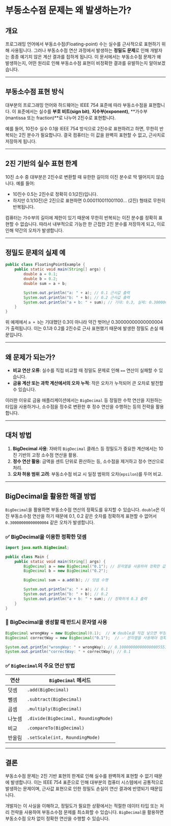 # 부동소수점 문제는 왜 발생하는가?

## 개요

프로그래밍 언어에서 부동소수점(Floating-point) 수는 실수를 근사적으로 표현하기 위해 사용됩니다. 그러나 부동소수점 연산 과정에서 발생하는 **정밀도 문제**로 인해 개발자는 종종 예기치 않은 계산 결과를 접하게 됩니다. 이 문서에서는 부동소수점 문제가 왜 발생하는지, 어떤 원리로 인해 부동소수점 표현이 비정확한 결과를 유발하는지 알아보겠습니다.

---

## 부동소수점 표현 방식

대부분의 프로그래밍 언어와 하드웨어는 IEEE 754 표준에 따라 부동소수점을 표현합니다. 이 표준에서는 실수를 **부호 비트(sign bit)**, **지수부(exponent)**, **가수부(mantissa 또는 fraction)**로 나누어 2진수로 표현합니다.

예를 들어, 10진수 실수 0.1을 IEEE 754 방식으로 2진수로 표현하려고 하면, 무한히 반복되는 2진 분수가 필요합니다. 결국 컴퓨터는 이 값을 완벽히 표현할 수 없고, 근사치로 저장하게 됩니다.

---

## 2진 기반의 실수 표현 한계

10진 소수 중 대부분은 2진수로 변환할 때 유한한 길이의 이진 분수로 딱 떨어지지 않습니다. 예를 들어:

- 10진수 0.5는 2진수로 정확히 0.1(2진)입니다.
- 하지만 0.1(10진)은 2진으로 표현하면 0.000110011001100... (2진) 형태로 무한히 반복됩니다.

컴퓨터는 가수부의 길이에 제한이 있기 때문에 무한히 반복되는 이진 분수를 정확히 표현할 수 없습니다. 따라서 내부적으로 가능한 한 근접한 2진 분수를 저장하게 되고, 이로 인해 약간의 오차가 발생합니다.

---

## 정밀도 문제의 실제 예

```java
public class FloatingPointExample {
    public static void main(String[] args) {
        double a = 0.1;
        double b = 0.2;
        double sum = a + b;

        System.out.println("a: " + a); // 0.1 근사값 출력
        System.out.println("b: " + b); // 0.2 근사값 출력
        System.out.println("a + b: " + sum); // 기대: 0.3, 실제: 0.30000000000000004
    }
}
```

위 예제에서 `a + b`는 기대했던 0.3이 아니라 약간 벗어난 0.30000000000000004가 출력됩니다. 이는 0.1과 0.2를 2진수로 근사 표현했기 때문에 발생한 정밀도 손실 때문입니다.

---

## 왜 문제가 되는가?

- **비교 연산 오류**: 실수를 직접 비교할 때 정밀도 문제로 인해 `==` 연산이 실패할 수 있습니다.
- **금융 계산 또는 과학 계산에서의 오차 누적**: 작은 오차가 누적되어 큰 오차로 발전할 수 있습니다.

이러한 이유로 금융 애플리케이션에서는 `BigDecimal` 등 정밀한 수학 연산을 지원하는 타입을 사용하거나, 소수점을 정수로 변환한 후 정수 연산을 수행하는 등의 전략을 활용합니다.

---

## 대처 방법

1. **BigDecimal 사용**: 자바의 `BigDecimal` 클래스 등 정밀도가 중요한 계산에서는 10진 기반의 고정 소수점 연산을 활용.
2. **정수 연산 활용**: 금액을 센트 단위로 환산하는 등, 소수점을 제거하고 정수 연산으로 처리.
3. **오차 허용 범위 고려**: 부동소수점 비교 시 일정 범위의 오차(`epsilon`)를 두어 비교.

---

## BigDecimal을 활용한 해결 방법

`BigDecimal`을 활용하면 부동소수점 연산의 정확도를 유지할 수 있습니다. `double`은 이진 부동소수점 연산을 하기 때문에 0.1, 0.2 같은 숫자를 정확하게 표현할 수 없어서 `0.30000000000000004` 같은 오차가 발생합니다.

### ✅ **BigDecimal을 이용한 정확한 덧셈**
```java
import java.math.BigDecimal;

public class Main {
    public static void main(String[] args) {
        BigDecimal a = new BigDecimal("0.1"); // 문자열을 사용하여 정확한 값 저장
        BigDecimal b = new BigDecimal("0.2");

        BigDecimal sum = a.add(b); // 덧셈 수행

        System.out.println("a: " + a); // 0.1
        System.out.println("b: " + b); // 0.2
        System.out.println("a + b: " + sum); // 정확하게 0.3 출력
    }
}
```

### 📌 **BigDecimal을 생성할 때 반드시 문자열 사용**
```java
BigDecimal wrongWay = new BigDecimal(0.1);  // ❌ double을 직접 넣으면 부정확함
BigDecimal correctWay = new BigDecimal("0.1");  // ✅ 문자열을 사용해야 정확함

System.out.println("wrongWay: " + wrongWay); // 0.1000000000000000055511151231257827021181583404541015625
System.out.println("correctWay: " + correctWay); // 0.1
```

### ✅ `BigDecimal`의 주요 연산 방법
| 연산 | `BigDecimal` 메서드 |
|---|---|
| 덧셈 | `.add(BigDecimal)` |
| 뺄셈 | `.subtract(BigDecimal)` |
| 곱셈 | `.multiply(BigDecimal)` |
| 나눗셈 | `.divide(BigDecimal, RoundingMode)` |
| 비교 | `.compareTo(BigDecimal)` |
| 반올림 | `.setScale(int, RoundingMode)` |

---

## 결론

부동소수점 문제는 2진 기반 표현의 한계로 인해 실수를 완벽하게 표현할 수 없기 때문에 발생합니다. 이는 IEEE 754 표준으로 인해 대부분의 컴퓨터 시스템에서 공통적으로 발생하는 문제이며, 근사값 표현으로 인한 정밀도 손실이 연산 결과에 반영되기 때문입니다.

개발자는 이 사실을 이해하고, 정밀도가 필요한 상황에서는 적절한 데이터 타입 또는 처리 전략을 사용하여 부동소수점 문제를 최소화할 수 있습니다. `BigDecimal`을 활용하면 부동소수점 오차 없이 정확한 연산을 수행할 수 있습니다.